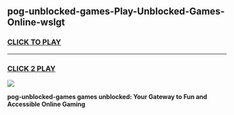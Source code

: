 
## pog-unblocked-games-Play-Unblocked-Games-Online-wslgt
<h3>
<a href="https://premium76.site?title=pog-unblocked-games&ref=24A">CLICK TO PLAY</a></h3>
<hr>

<h3>
<a href="https://premium76.site?title=pog-unblocked-games&ref=24A">CLICK 2 PLAY</a>
  
</h3>

<a href="https://premium76.site?title=pog-unblocked-games&ref=24A"><img src="https://clearcache.store/games.png"></a>


**pog-unblocked-games games unblocked: Your Gateway to Fun and Accessible Online Gaming**
